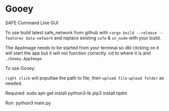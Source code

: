 # Gooey
SAFE Command Line GUI 

To use build latest safe_network from github with `cargo build --release --features data-network` and replace existing `safe` & `sn_node` with your build.

The AppImage needs to be started from your terminal so dbl clicking on it will start the app but it will not function correctly. cd to where it is and `./Gooey.AppImage`.


 To use Gooey:
 
`right click` will popultae the path to file, then `upload file` `upload folder` as needed.








Required:
sudo apt-get install python3-tk
pip3 install tqdm

Run:
python3 main.py
